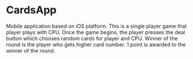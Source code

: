 # CardsApp
Mobile application based on iOS platform. This is a single player game that player plays with CPU. Once the game begins, the player presses the deal button which chooses random cards for player and CPU. Winner of the round is the player who gets higher card number. 1 point is awarded to the winner of the round. 
